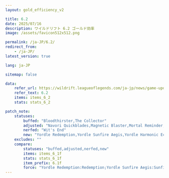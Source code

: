 ```yaml
---
layout: gold_efficiency_v2

title: 6.2
date: 2025/07/16
description: ワイルドリフト 6.2 ゴールド効率
image: /assets/favicon512x512.png

permalink: /ja-JP/6.2/
redirect_from: 
    - /ja-JP/
latest_version: true

lang: ja-JP

sitemap: false

data:
    refer_url: https://wildrift.leagueoflegends.com/ja-jp/news/game-updates/wild-rift-patch-notes-6-2/
    refer_text: 6.2
    items: items_6_2
    stats: stats_6_2

patch_note:
    statuses:
        buffed: "Bloodthirster,The Collector"
        adjusted: "Navori Quickblades,Magnetic Blaster,Mortal Reminder,Essence Reaver,Phantom Dancer"
        nerfed: "Wit's End"
        new: "Yordle Redemption,Yordle Sunfire Aegis,Yordle Harmonic Echo,Yordle Infinity Orb,Yordle Duskblade of Draktharr,Yordle Runaan's Hurricane,Yordle Death's Dance,Soul Transfer,Hullbreaker"
    excludes: ""
    compare:
        statuses: "buffed,adjusted,nerfed,new"
        items: items_6_1f
        stats: stats_6_1f
        item_prefix: 6.1f
        force: "Yordle Redemption:Redemption;Yordle Sunfire Aegis:Sunfire Aegis;Yordle Harmonic Echo:Harmonic Echo;Yordle Infinity Orb:Infinity Orb;Yordle Duskblade of Draktharr:Duskblade of Draktharr;Yordle Runaan's Hurricane (Adaptive: AP):Runaan's Hurricane (Adaptive: AP);Yordle Runaan's Hurricane (Adaptive: AD):Runaan's Hurricane (Adaptive: AD);Yordle Death's Dance:Death's Dance;Bloodthirster (Bloody[Crit] & Lifeline):Bloodthirster (Bloodsworn -lv15);Mortal Reminder (Last Whisper[Crit]):Mortal Reminder"
---
```

